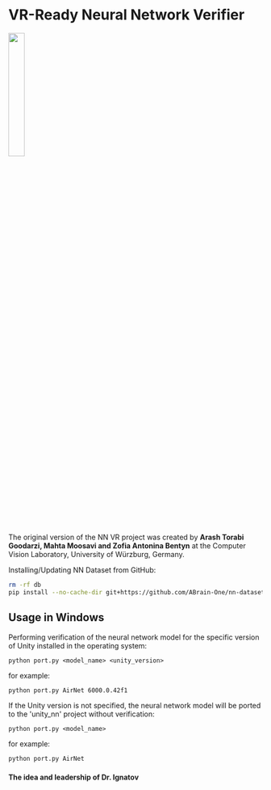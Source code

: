# VR-Ready Neural Network Verifier

<img src='https://abrain.one/img/nn-vr-tr.png' width='25%'/>

The original version of the NN VR project was created by <strong>Arash Torabi Goodarzi, Mahta Moosavi and Zofia Antonina Bentyn</strong> at the Computer Vision Laboratory, University of Würzburg, Germany.

Installing/Updating NN Dataset from GitHub:
```bash
rm -rf db
pip install --no-cache-dir git+https://github.com/ABrain-One/nn-dataset --upgrade --force --extra-index-url https://download.pytorch.org/whl/cu126
```

## Usage in Windows

Performing verification of the neural network model for the specific version of Unity installed in the operating system:

`python port.py <model_name> <unity_version>`

for example:

```bash
python port.py AirNet 6000.0.42f1
```

If the Unity version is not specified, the neural network model will be ported to the 'unity_nn' project without verification:

`python port.py <model_name>`

for example:
 
```bash
python port.py AirNet
```

#### The idea and leadership of Dr. Ignatov
